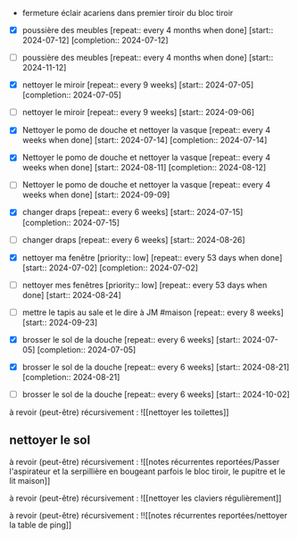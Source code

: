 - fermeture éclair acariens dans premier tiroir du bloc tiroir
- [X] poussière des meubles  [repeat:: every 4 months when done]  [start:: 2024-07-12]  [completion:: 2024-07-12]
- [ ] poussière des meubles  [repeat:: every 4 months when done]  [start:: 2024-11-12]

- [X] nettoyer le miroir  [repeat:: every 9 weeks]  [start:: 2024-07-05]  [completion:: 2024-07-05]
- [ ] nettoyer le miroir  [repeat:: every 9 weeks]  [start:: 2024-09-06]
- [X] Nettoyer le pomo de douche  et nettoyer la vasque  [repeat:: every 4 weeks when done]  [start:: 2024-07-14]  [completion:: 2024-07-14]
- [X] Nettoyer le pomo de douche  et nettoyer la vasque  [repeat:: every 4 weeks when done]  [start:: 2024-08-11]  [completion:: 2024-08-12]
- [ ] Nettoyer le pomo de douche  et nettoyer la vasque  [repeat:: every 4 weeks when done]  [start:: 2024-09-09]
- [X] changer draps  [repeat:: every 6 weeks]  [start:: 2024-07-15]  [completion:: 2024-07-15]
- [ ] changer draps  [repeat:: every 6 weeks]  [start:: 2024-08-26]
- [X] nettoyer ma fenêtre  [priority:: low]  [repeat:: every 53 days when done]  [start:: 2024-07-02]  [completion:: 2024-07-02]
- [ ] nettoyer mes fenêtres  [priority:: low]  [repeat:: every 53 days when done]  [start:: 2024-08-24]
- [ ] mettre le tapis au sale et le dire à JM #maison  [repeat:: every 8 weeks]  [start:: 2024-09-23]
- [X] brosser le sol de la douche  [repeat:: every 6 weeks]  [start:: 2024-07-05]  [completion:: 2024-07-05]
- [X] brosser le sol de la douche  [repeat:: every 6 weeks]  [start:: 2024-08-21]  [completion:: 2024-08-21]
- [ ] brosser le sol de la douche  [repeat:: every 6 weeks]  [start:: 2024-10-02]

à revoir (peut-être) récursivement : 
![[nettoyer les toilettes]]
## nettoyer le sol
à revoir (peut-être) récursivement : 
![[notes récurrentes reportées/Passer l'aspirateur et la serpillière en bougeant parfois le bloc tiroir, le pupitre et le lit maison]]

à revoir (peut-être) récursivement : 
![[nettoyer les claviers régulièrement]]

à revoir (peut-être) récursivement : 
!![[notes récurrentes reportées/nettoyer la table de ping]]